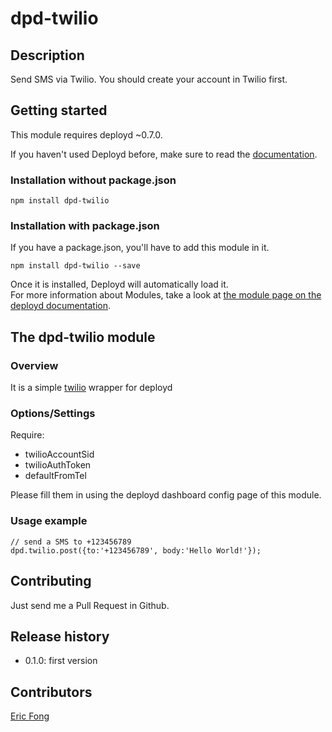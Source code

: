 # dpd-twilio

## Description

Send SMS via Twilio. You should create your account in Twilio first.

## Getting started
This module requires deployd ~0.7.0.

If you haven't used Deployd before, make sure to read the [documentation](http://docs.deployd.com/).

### Installation without package.json
````
npm install dpd-twilio
````

### Installation with package.json
If you have a package.json, you'll have to add this module in it.
````
npm install dpd-twilio --save
````
Once it is installed, Deployd will automatically load it.  
For more information about Modules, take a look at [the module page on the deployd documentation](http://docs.deployd.com/docs/using-modules/).

## The dpd-twilio module
### Overview

It is a simple [twilio](https://www.npmjs.org/package/twilio) wrapper for deployd

### Options/Settings

Require:
 - twilioAccountSid
 - twilioAuthToken
 - defaultFromTel

Please fill them in using the deployd dashboard config page of this module.


### Usage example

    // send a SMS to +123456789
    dpd.twilio.post({to:'+123456789', body:'Hello World!'});

## Contributing

Just send me a Pull Request in Github.

## Release history

 - 0.1.0: first version

## Contributors

[Eric Fong](https://github.com/ericfong)
